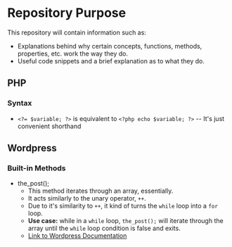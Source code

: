 # Repository Purpose
This repository will contain information such as:
- Explanations behind why certain concepts, functions, methods, properties, etc. work the way they do.
- Useful code snippets and a brief explanation as to what they do.

## PHP

### Syntax

- `<?= $variable; ?>` is equivalent to `<?php echo $variable; ?>` -- It's just convenient shorthand

## Wordpress

### Built-in Methods

- the_post();
    - This method iterates through an array, essentially.
    - It acts similarly to the unary operator, `++`.
    - Due to it's similarity to `++`, it kind of turns the `while` loop into a `for` loop.
    - **Use case:** while in a `while` loop, `the_post();` will iterate through the array until the `while` loop condition is false and exits.
    - [Link to Wordpress Documentation](https://developer.wordpress.org/reference/functions/the_post/)
